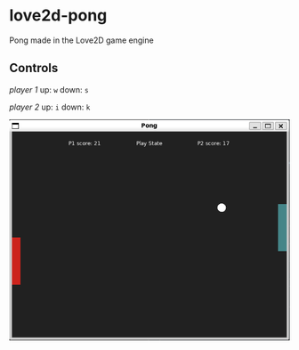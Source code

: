 # love2d-pong
Pong made in the Love2D game engine

## Controls

*player 1*
up: `w`
down: `s`

*player 2*
up: `i`
down: `k`

![](.github/images/screenshot.png)


